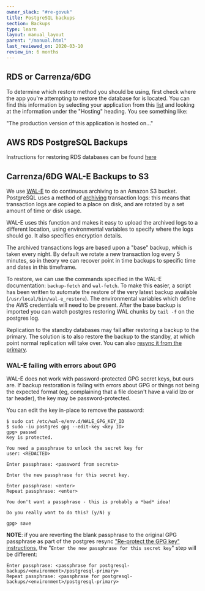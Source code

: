 ```yaml
---
owner_slack: "#re-govuk"
title: PostgreSQL backups
section: Backups
type: learn
layout: manual_layout
parent: "/manual.html"
last_reviewed_on: 2020-03-10
review_in: 6 months
---
```


## RDS or Carrenza/6DG

To determine which restore method you should be using, first check where the app you're attempting to restore the database for is located. You can find this information by selecting your application from this [list](https://docs.publishing.service.gov.uk/apps/by-team.html) and looking at the information under the "Hosting" heading. You see something like:

 "The production version of this application is hosted on..."

## AWS RDS PostgreSQL Backups

Instructions for restoring RDS databases can be found [here](https://docs.publishing.service.gov.uk/manual/howto-backup-and-restore-in-aws-rds.html)

## Carrenza/6DG WAL-E Backups to S3

We use [WAL-E][wal-e] to do continuous archiving to an Amazon S3 bucket.
PostgreSQL uses a method of [archiving][archiving] transaction logs: this means
that transaction logs are copied to a place on disk, and are rotated by a set
amount of time or disk usage.

WAL-E uses this function and makes it easy to upload the archived logs to a
different location, using environmental variables to specify where the logs
should go. It also specifies encryption details.

The archived transactions logs are based upon a "base" backup, which is taken
every night. By default we rotate a new transaction log every 5 minutes, so in
theory we can recover point in time backups to specific time and dates in this
timeframe.

To restore, we can use the commands specified in the WAL-E documentation:
`backup-fetch` and `wal-fetch`. To make this easier, a script has been written
to automate the restore of the very latest backup available
(`/usr/local/bin/wal-e_restore`). The environmental variables which define the
AWS credentials will need to be present. After the base backup is imported you
can watch postgres restoring WAL chunks by `tail -f` on the postgres log.

Replication to the standby databases may fail after restoring a backup to the
primary. The solution is to also restore the backup to the standby, at which
point normal replication will take over. You can also
[resync it from the primary][syncing-a-standby].

### WAL-E failing with errors about GPG

WAL-E does not work with password-protected GPG secret keys, but ours are. If
backup restoration is failing with errors about GPG or things not being the
expected format (eg, complaining that a file doesn't have a valid lzo or tar
header), the key may be password-protected.

You can edit the key in-place to remove the password:

```
$ sudo cat /etc/wal-e/env.d/WALE_GPG_KEY_ID
$ sudo -iu postgres gpg --edit-key <key ID>
gpg> passwd
Key is protected.

You need a passphrase to unlock the secret key for
user: <REDACTED>

Enter passphrase: <password from secrets>

Enter the new passphrase for this secret key.

Enter passphrase: <enter>
Repeat passphrase: <enter>

You don't want a passphrase - this is probably a *bad* idea!

Do you really want to do this? (y/N) y

gpg> save
```

**NOTE**: if you are reverting the blank passphrase to the original GPG passphrase as part of the postgres resync ["Re-protect the GPG key" instructions](/manual/resync-postgres-standby.html#restore-from-wal-e-backups-stored-in-s3), the "`Enter the new passphrase for this secret key`" step will be different:

```
Enter passphrase: <passphrase for postgresql-backups/<environment>/postgresql-primary>
Repeat passphrase: <passphrase for postgresql-backups/<environment>/postgresql-primary>
```

[wal-e]: https://github.com/wal-e/wal-e
[archiving]: https://www.postgresql.org/docs/9.3/static/continuous-archiving.html
[syncing-a-standby]: /manual/setup-postgresql-replication.html#syncing-a-standby
[duplicity]: http://duplicity.nongnu.org/
[restore-backups]: restore-from-offsite-backups.html
